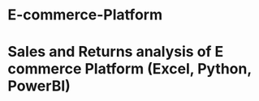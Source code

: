 # E-commerce-Platform
# **Sales and Returns analysis of E commerce Platform (Excel, Python, PowerBI)**
